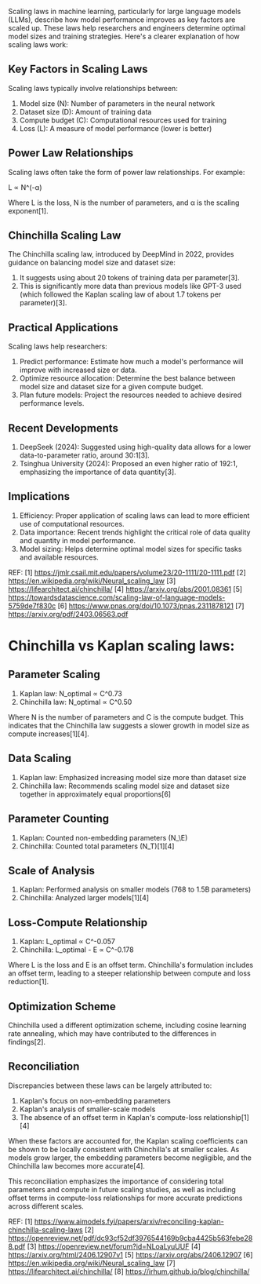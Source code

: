 Scaling laws in machine learning, particularly for large language models (LLMs), describe how model performance improves as key factors are scaled up. These laws help researchers and engineers determine optimal model sizes and training strategies. Here's a clearer explanation of how scaling laws work:

## Key Factors in Scaling Laws

Scaling laws typically involve relationships between:

1. Model size (N): Number of parameters in the neural network
2. Dataset size (D): Amount of training data
3. Compute budget (C): Computational resources used for training
4. Loss (L): A measure of model performance (lower is better)

## Power Law Relationships

Scaling laws often take the form of power law relationships. For example:

L ∝ N^(-α)

Where L is the loss, N is the number of parameters, and α is the scaling exponent[1].

## Chinchilla Scaling Law

The Chinchilla scaling law, introduced by DeepMind in 2022, provides guidance on balancing model size and dataset size:

1. It suggests using about 20 tokens of training data per parameter[3].
2. This is significantly more data than previous models like GPT-3 used (which followed the Kaplan scaling law of about 1.7 tokens per parameter)[3].

## Practical Applications

Scaling laws help researchers:

1. Predict performance: Estimate how much a model's performance will improve with increased size or data.
2. Optimize resource allocation: Determine the best balance between model size and dataset size for a given compute budget.
3. Plan future models: Project the resources needed to achieve desired performance levels.

## Recent Developments

1. DeepSeek (2024): Suggested using high-quality data allows for a lower data-to-parameter ratio, around 30:1[3].
2. Tsinghua University (2024): Proposed an even higher ratio of 192:1, emphasizing the importance of data quantity[3].

## Implications

1. Efficiency: Proper application of scaling laws can lead to more efficient use of computational resources.
2. Data importance: Recent trends highlight the critical role of data quality and quantity in model performance.
3. Model sizing: Helps determine optimal model sizes for specific tasks and available resources.

REF:
[1] https://jmlr.csail.mit.edu/papers/volume23/20-1111/20-1111.pdf
[2] https://en.wikipedia.org/wiki/Neural_scaling_law
[3] https://lifearchitect.ai/chinchilla/
[4] https://arxiv.org/abs/2001.08361
[5] https://towardsdatascience.com/scaling-law-of-language-models-5759de7f830c
[6] https://www.pnas.org/doi/10.1073/pnas.2311878121
[7] https://arxiv.org/pdf/2403.06563.pdf

# **Chinchilla vs Kaplan scaling laws**:

## Parameter Scaling

1. Kaplan law: N_optimal ∝ C^0.73
2. Chinchilla law: N_optimal ∝ C^0.50

Where N is the number of parameters and C is the compute budget. This indicates that the Chinchilla law suggests a slower growth in model size as compute increases[1][4].

## Data Scaling

1. Kaplan law: Emphasized increasing model size more than dataset size
2. Chinchilla law: Recommends scaling model size and dataset size together in approximately equal proportions[6]

## Parameter Counting

1. Kaplan: Counted non-embedding parameters (N_\E)
2. Chinchilla: Counted total parameters (N_T)[1][4]

## Scale of Analysis

1. Kaplan: Performed analysis on smaller models (768 to 1.5B parameters)
2. Chinchilla: Analyzed larger models[1][4]

## Loss-Compute Relationship

1. Kaplan: L_optimal ∝ C^-0.057
2. Chinchilla: L_optimal - E ∝ C^-0.178

Where L is the loss and E is an offset term. Chinchilla's formulation includes an offset term, leading to a steeper relationship between compute and loss reduction[1].

## Optimization Scheme

Chinchilla used a different optimization scheme, including cosine learning rate annealing, which may have contributed to the differences in findings[2].

## Reconciliation

Discrepancies between these laws can be largely attributed to:

1. Kaplan's focus on non-embedding parameters
2. Kaplan's analysis of smaller-scale models
3. The absence of an offset term in Kaplan's compute-loss relationship[1][4]

When these factors are accounted for, the Kaplan scaling coefficients can be shown to be locally consistent with Chinchilla's at smaller scales. As models grow larger, the embedding parameters become negligible, and the Chinchilla law becomes more accurate[4].

This reconciliation emphasizes the importance of considering total parameters and compute in future scaling studies, as well as including offset terms in compute-loss relationships for more accurate predictions across different scales.

REF:
[1] https://www.aimodels.fyi/papers/arxiv/reconciling-kaplan-chinchilla-scaling-laws
[2] https://openreview.net/pdf/dc93cf52df3976544169b9cba4425b563febe288.pdf
[3] https://openreview.net/forum?id=NLoaLyuUUF
[4] https://arxiv.org/html/2406.12907v1
[5] https://arxiv.org/abs/2406.12907
[6] https://en.wikipedia.org/wiki/Neural_scaling_law
[7] https://lifearchitect.ai/chinchilla/
[8] https://irhum.github.io/blog/chinchilla/
